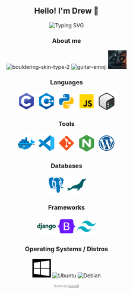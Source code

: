 <!-- Styling in Markdown. Good in theory but doesn't work on GitHub -->
<!-- <style>
/* Default: Horizontal layout */
.flex-container {
  display: flex;
  flex-direction: row; /* Horizontal layout */
}

/* Breakpoint: Vertical layout for screens smaller than 786px */
@media (max-width: 920px) {
  .flex-container {
    flex-direction: column; /* Vertical layout */
  }
}
</style> -->

<!-- Title -->
<h2 align="center">
  Hello! I'm Drew 👋
</h2>

<!-- Automatically appear text -->
<div align="center">
  <img src="https://readme-typing-svg.demolab.com?font=JetBrains+Mono&pause=1000&center=true&width=435&lines=Welcome+to+my+GitHub+Profile!" alt="Typing SVG" />
</div>

<!-- About me -->
<!-- <div class="flex-container"> !!!Class doesnt work with GitHub -->
<div>
  <div>
    <h3 align="center">
      About me
    </h3>
    <p align="center">
      <img width="48" height="48" src="https://img.icons8.com/color/48/bouldering-skin-type-2.png" alt="bouldering-skin-type-2"/>
      <img width="48" height="48" src="https://img.icons8.com/emoji/48/guitar-emoji.png" alt="guitar-emoji"/>
      <a href="https://42.fr/en/homepage/">
        <img src="https://raw.githubusercontent.com/stormphlegyas/vscode-42header/master/42.png" alt="School 42" width="50" height="50">
      </a>
    </p>
  </div>

  <!-- Languages -->

  <div>
    <h3 align="center">
      Languages
    </h3>
    <div align="center">
      <img src="./assets/icons/icons8-c.svg" width="50" height="50" title="C">
      <img src="./assets/icons/icons8-cpp.svg" width="50" height="50" title="C++">
      <img src="./assets/icons/icons8-python.svg" alt="Python" width="50" height="50" title="Python">
      <img src="./assets/icons/icons8-javascript.svg" alt="JavaScript" width="50" height="50" title="JavaScript">
      <img src="./assets/icons/icons8-bash.svg" alt="Bash" width="50" height="50" title="Bash">
    </div>
  </div>

  <!-- Tools -->
  <div>
    <h3 align="center">
      Tools
    </h3>
    <p align="center">
      <img src="./assets/icons/icons8-docker.svg" alt="Docker" width="50" height="50" title="Docker">
      <img src="./assets/icons/icons8-vs-code.svg" alt="VSCode" width="50" height="50" title="VSCode">
      <img src="./assets/icons/icons8-git.svg" alt="Git" width="50" height="50" title="Git">
      <img src="./assets/icons/icons8-nginx.svg" alt="Nginx" width="50" height="50" title="Nginx">
      <img src="./assets/icons/icons8-wordpress.svg" alt="WordPress" width="50" height="50" title="WordPress">
      <!-- <img src="" alt="VirtualBox" width="50" height="50" title="VirtualBox"> -->
      <!-- <img src="" alt="GDB" width="50" height="50" title="GDB"> -->
      <!-- <img src="" alt="Makefile" width="50" height="50" title="Makefile"> -->
      <!-- <img src="" alt="Valgrind" width="75" height="50" title="Valgrind"> -->
    </p>
  </div>

  <!-- Databases --> 
  <div>
    <h3 align="center">
      Databases
    </h3>
    <p align="center">
      <img src="./assets/icons/icons8-postgresql.svg" alt="PostgreSQL" width="50" height="50" title="PostgreSQL">
      <img src="./assets/icons/icons8-mariadb.svg" alt="MariaDB" width="50" height="50" title="MariaDB">
    </p>
  </div>

  <!-- Frameworks --> 
  <div>
    <h3 align="center">
      Frameworks
    </h3>
    <p align="center">
      <img src="./assets/icons/icons8-django.svg" alt="Django" width="50" height="50" title="Django">
      <img src="./assets/icons/icons8-bootstrap.svg" alt="Bootstrap" width="50" height="50" title="Bootstrap">
      <img src="./assets/icons/icons8-tailwindcss.svg" alt="TailwindCSS" width="50" height="50" title="TailwindCSS">
    </p>
  </div>

  <!-- Operating Systems --> 
  <div>
    <h3 align="center">
      Operating Systems / Distros
    </h3>
    <p align="center">
      <img src="./assets/icons/icons8-windows.svg" alt="Windows" width="50" height="50" title="Windows" style="filter: invert(1)">
      <img src="https://img.icons8.com/color/48/ubuntu--v1.png" alt="Ubuntu" width="50" height="50" title="Ubuntu">
      <img src="https://img.icons8.com/color/48/debian.png" alt="Debian" width="50" height="50" title="Debian">
    </p>
  </div>

<!-- Attribution to Icons8 -->
<div align="center">
  <p style="color: gray; font-size: 9px;">Icons by <a href="https://icons8.com/" style="color: gray; text-decoration: underline;">Icons8</a></p>
</div>

<!--
Here are some ideas to get you started:
- 🔭 I’m currently working on ...
- 🌱 I’m currently learning ...
- 👯 I’m looking to collaborate on ...
- 🤔 I’m looking for help with ...
- 💬 Ask me about ...
- 📫 How to reach me: ...
- 😄 Pronouns: ...
- ⚡ Fun fact: ...
-->

